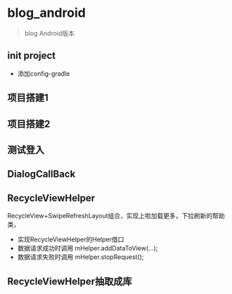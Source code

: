 # blog_android
> blog Android版本

## init project
- 添加config-gradle
## 项目搭建1
## 项目搭建2
## 测试登入
## DialogCallBack

## RecycleViewHelper
RecycleView+SwipeRefreshLayout组合，实现上啦加载更多，下拉刷新的帮助类，
- 实现RecycleViewHelper的Helper借口
- 数据请求成功时调用 mHelper.addDataToView(...);
- 数据请求失败时调用 mHelper.stopRequest();
## RecycleViewHelper抽取成库